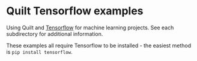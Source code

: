 # Quilt Tensorflow examples

Using Quilt and [Tensorflow](https://www.tensorflow.org/) for machine learning projects.  See each subdirectory for additional information.

These examples all require Tensorflow to be installed - the easiest method is `pip install tensorflow`.
